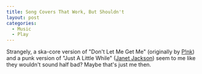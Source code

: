 ```yaml
---
title: Song Covers That Work, But Shouldn't
layout: post
categories:
  - Music
  - Play
---
```

Strangely, a ska-core version of "Don't Let Me Get Me" (originally by [P!nk](https://www.pinkspage.com/)) and a punk version of "Just A Little While" ([Janet Jackson](https://www.janetjackson.com/)) seem to me like they wouldn't sound half bad? Maybe that's just me then.
